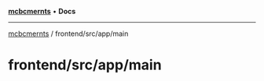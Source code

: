 [**mcbcmernts**](../../../../README.md) • **Docs**

---

[mcbcmernts](../../../../modules.md) / frontend/src/app/main

# frontend/src/app/main
